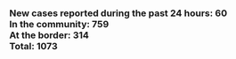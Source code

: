 ### New cases reported during the past 24 hours: 60<br/>In the community: 759<br/>At the border: 314<br/>Total: 1073